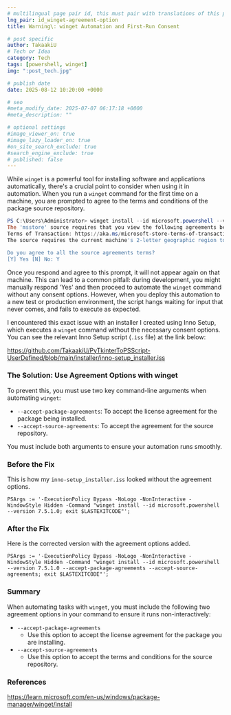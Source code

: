 ```yaml
---
# multilingual page pair id, this must pair with translations of this page. (This name must be unique)
lng_pair: id_winget-agreement-option
title: Warning\: winget Automation and First-Run Consent

# post specific
author: TakaakiU
# Tech or Idea
category: Tech
tags: [powershell, winget]
img: ":post_tech.jpg"

# publish date
date: 2025-08-12 10:20:00 +0000

# seo
#meta_modify_date: 2025-07-07 06:17:18 +0000
#meta_description: ""

# optional settings
#image_viewer_on: true
#image_lazy_loader_on: true
#on_site_search_exclude: true
#search_engine_exclude: true
# published: false
---
```


While `winget` is a powerful tool for installing software and applications automatically, there's a crucial point to consider when using it in automation.
When you run a `winget` command for the first time on a machine, you are prompted to agree to the terms and conditions of the package source repository.

```powershell
PS C:\Users\Administrator> winget install --id microsoft.powershell --version 7.5.1.0
The 'msstore' source requires that you view the following agreements before using.
Terms of Transaction: https://aka.ms/microsoft-store-terms-of-transaction
The source requires the current machine's 2-letter geographic region to be sent to the backend service to function properly (ex. "US").

Do you agree to all the source agreements terms?
[Y] Yes [N] No: Y
```

Once you respond and agree to this prompt, it will not appear again on that machine.
This can lead to a common pitfall: during development, you might manually respond 'Yes' and then proceed to automate the `winget` command without any consent options. However, when you deploy this automation to a new test or production environment, the script hangs waiting for input that never comes, and fails to execute as expected.

I encountered this exact issue with an installer I created using Inno Setup, which executes a `winget` command without the necessary consent options. You can see the relevant Inno Setup script (`.iss` file) at the link below:

https://github.com/TakaakiU/PyTkinterToPSScript-UserDefined/blob/main/installer/inno-setup_installer.iss

### The Solution: Use Agreement Options with winget

To prevent this, you must use two key command-line arguments when automating `winget`:

- `--accept-package-agreements`: To accept the license agreement for the package being installed.
- `--accept-source-agreements`: To accept the agreement for the source repository.

You must include both arguments to ensure your automation runs smoothly.

### Before the Fix

This is how my `inno-setup_installer.iss` looked without the agreement options.

```inno-setup
PSArgs := '-ExecutionPolicy Bypass -NoLogo -NonInteractive -WindowStyle Hidden -Command "winget install --id microsoft.powershell --version 7.5.1.0; exit $LASTEXITCODE"';
```

### After the Fix

Here is the corrected version with the agreement options added.

```inno-setup
PSArgs := '-ExecutionPolicy Bypass -NoLogo -NonInteractive -WindowStyle Hidden -Command "winget install --id microsoft.powershell --version 7.5.1.0 --accept-package-agreements --accept-source-agreements; exit $LASTEXITCODE"';
```

### Summary

When automating tasks with `winget`, you must include the following two agreement options in your command to ensure it runs non-interactively:

- `--accept-package-agreements`
    - Use this option to accept the license agreement for the package you are installing.
- `--accept-source-agreements`
    - Use this option to accept the terms and conditions for the source repository.

### References

https://learn.microsoft.com/en-us/windows/package-manager/winget/install
